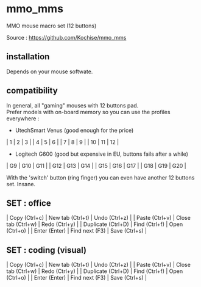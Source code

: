 # mmo_mms
MMO mouse macro set (12 buttons)

Source : https://github.com/Kochise/mmo_mms

## installation

Depends on your mouse softwate.<br>

## compatibility

In general, all "gaming" mouses with 12 buttons pad.<br>
Prefer models with on-board memory so you can use the profiles everywhere :<br>

* UtechSmart Venus (good enough for the price)<br>

| 1  | 2  | 3  |
| 4  | 5  | 6  |
| 7  | 8  | 9  |
| 10 | 11 | 12 |

* Logitech G600 (good but expensive in EU, buttons fails after a while)<br>

| G9  | G10 | G11 |
| G12 | G13 | G14 |
| G15 | G16 | G17 |
| G18 | G19 | G20 |

With the 'switch' button (ring finger) you can even have another 12 buttons set. Insane.<br>

## SET : office

| Copy  (Ctrl+c)      | New tab  (Ctrl+t)   | Undo  (Ctrl+z) |
| Paste  (Ctrl+v)     | Close tab  (Ctrl+w) | Redo  (Ctrl+y) |
| Duplicate  (Ctrl+D) | Find  (Ctrl+f)      | Open  (Ctrl+o) |
| Enter  (Enter)      | Find next  (F3)     | Save  (Ctrl+s) |

## SET : coding (visual)

| Copy  (Ctrl+c)      | New tab  (Ctrl+t)   | Undo  (Ctrl+z) |
| Paste  (Ctrl+v)     | Close tab  (Ctrl+w) | Redo  (Ctrl+y) |
| Duplicate  (Ctrl+D) | Find  (Ctrl+f)      | Open  (Ctrl+o) |
| Enter  (Enter)      | Find next  (F3)     | Save  (Ctrl+s) |

